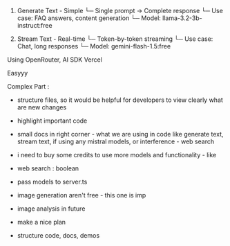 1. Generate Text - Simple
└─ Single prompt → Complete response
└─ Use case: FAQ answers, content generation
└─ Model: llama-3.2-3b-instruct:free

2. Stream Text - Real-time
└─ Token-by-token streaming
└─ Use case: Chat, long responses
└─ Model: gemini-flash-1.5:free

Using OpenRouter, AI SDK Vercel

Easyyy

Complex Part :
- structure files, so it would be helpful for developers to view clearly what are new changes
- highlight important code
- small docs in right corner - what we are using in code like generate text, stream text, if using any mistral models, or interference - web search

- i need to buy some credits to use more models and functionality - like
- web search : boolean
- pass models to server.ts
- image generation aren't free - this one is imp
- image analysis in future

- make a nice plan
- structure code, docs, demos
